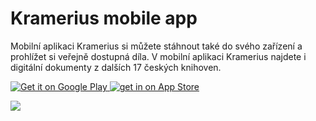# Kramerius mobile app 
 
 Mobilní aplikaci Kramerius si můžete stáhnout také do svého zařízení a prohlížet si veřejně
 dostupná díla. V mobilní aplikaci Kramerius najdete i digitální dokumenty z dalších 17 českých knihoven.
 
<div class="text-center">
<span>
  <a id="google-play-badge" target="_blank"
     href="https://play.google.com/store/apps/details?id=cz.mzk.kramerius.app&hl=cs&utm_source=global_co&utm_medium=prtnr&utm_content=Mar2515&utm_campaign=PartBadge&pcampaignid=MKT-AC-global-none-all-co-pr-py-PartBadges-Oct1515-1">
      <img alt="Get it on Google Play" src="https://play.google.com/intl/en_us/badges/images/apps/en-play-badge-border.png"/>
  </a>
  <a href="https://itunes.apple.com/us/app/kramerius/id1065771974?mt=8" target="_blank">
    <img alt="get in on App Store" src="/images/help/mobilniAplikace/appleStore.png">
  </a>
</span>
</div>
 
 ![](/images/help/pujceniTabletu/krameriusAndroid.png)
